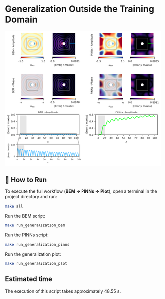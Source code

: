 # Generalization Outside the Training Domain

![generalization](figures/06_generalization.svg)


## 🚀 How to Run

To execute the full workflow (**BEM → PINNs → Plot**), open a terminal in the project directory and run:

```bash
make all
```

Run the BEM script:

```bash
make run_generalization_bem
```

Run the PINNs script:

```bash
make run_generalization_pinns
```

Run the generalization plot:

```bash
make run_generalization_plot
```

## Estimated time

The execution of this script takes approximately 48.55 s.